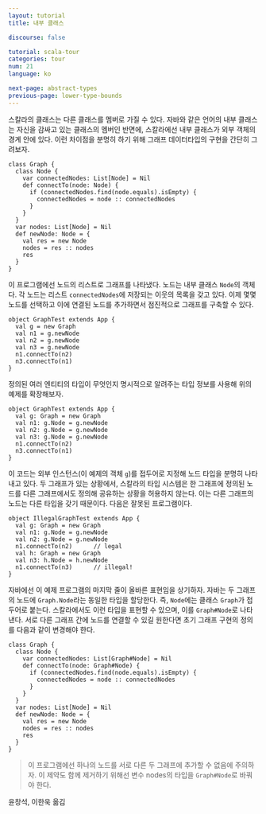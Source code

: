 ```yaml
---
layout: tutorial
title: 내부 클래스

discourse: false

tutorial: scala-tour
categories: tour
num: 21
language: ko

next-page: abstract-types
previous-page: lower-type-bounds
---
```


스칼라의 클래스는 다른 클래스를 멤버로 가질 수 있다. 자바와 같은 언어의 내부 클래스는 자신을 감싸고 있는 클래스의 멤버인 반면에, 스칼라에선 내부 클래스가 외부 객체의 경계 안에 있다. 이런 차이점을 분명히 하기 위해 그래프 데이터타입의 구현을 간단히 그려보자.
 
    class Graph {
      class Node {
        var connectedNodes: List[Node] = Nil
        def connectTo(node: Node) {
          if (connectedNodes.find(node.equals).isEmpty) {
            connectedNodes = node :: connectedNodes
          }
        }
      }
      var nodes: List[Node] = Nil
      def newNode: Node = {
        val res = new Node
        nodes = res :: nodes
        res
      }
    }
 
이 프로그램에선 노드의 리스트로 그래프를 나타냈다. 노드는 내부 클래스 `Node`의 객체다. 각 노드는 리스트 `connectedNodes`에 저장되는 이웃의 목록을 갖고 있다. 이제 몇몇 노드를 선택하고 이에 연결된 노드를 추가하면서 점진적으로 그래프를 구축할 수 있다.
 
    object GraphTest extends App {
      val g = new Graph
      val n1 = g.newNode
      val n2 = g.newNode
      val n3 = g.newNode
      n1.connectTo(n2)
      n3.connectTo(n1)
    }
 
정의된 여러 엔티티의 타입이 무엇인지 명시적으로 알려주는 타입 정보를 사용해 위의 예제를 확장해보자.
 
    object GraphTest extends App {
      val g: Graph = new Graph
      val n1: g.Node = g.newNode
      val n2: g.Node = g.newNode
      val n3: g.Node = g.newNode
      n1.connectTo(n2)
      n3.connectTo(n1)
    }
 
이 코드는 외부 인스턴스(이 예제의 객체 `g`)를 접두어로 지정해 노드 타입을 분명히 나타내고 있다. 두 그래프가 있는 상황에서, 스칼라의 타입 시스템은 한 그래프에 정의된 노드를 다른 그래프에서도 정의해 공유하는 상황을 허용하지 않는다. 이는 다른 그래프의 노드는 다른 타입을 갖기 때문이다.
다음은 잘못된 프로그램이다.
 
    object IllegalGraphTest extends App {
      val g: Graph = new Graph
      val n1: g.Node = g.newNode
      val n2: g.Node = g.newNode
      n1.connectTo(n2)      // legal
      val h: Graph = new Graph
      val n3: h.Node = h.newNode
      n1.connectTo(n3)      // illegal!
    }
 
자바에선 이 예제 프로그램의 마지막 줄이 올바른 표현임을 상기하자. 자바는 두 그래프의 노드에 `Graph.Node`라는 동일한 타입을 할당한다. 즉, `Node`에는 클래스 `Graph`가 접두어로 붙는다. 스칼라에서도 이런 타입을 표현할 수 있으며, 이를 `Graph#Node`로 나타낸다. 서로 다른 그래프 간에 노드를 연결할 수 있길 원한다면 초기 그래프 구현의 정의를 다음과 같이 변경해야 한다.
 
    class Graph {
      class Node {
        var connectedNodes: List[Graph#Node] = Nil
        def connectTo(node: Graph#Node) {
          if (connectedNodes.find(node.equals).isEmpty) {
            connectedNodes = node :: connectedNodes
          }
        }
      }
      var nodes: List[Node] = Nil
      def newNode: Node = {
        val res = new Node
        nodes = res :: nodes
        res
      }
    }
 
> 이 프로그램에선 하나의 노드를 서로 다른 두 그래프에 추가할 수 없음에 주의하자. 이 제약도 함께 제거하기 위해선 변수 nodes의 타입을 `Graph#Node`로 바꿔야 한다.

윤창석, 이한욱 옮김